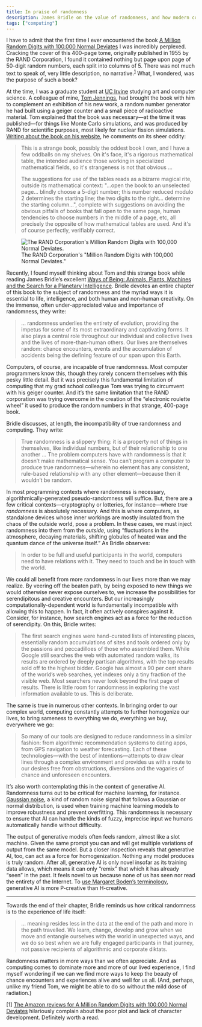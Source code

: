 ```yaml
---
title: In praise of randomness
description: James Bridle on the value of randomness, and how modern computing is fundamentally incompatible with the very idea of it.
tags: ["computing"]
---
```


I have to admit that the first time I ever encountered the book [A Million Random Digits with 100,000 Normal Deviates](https://en.wikipedia.org/wiki/A_Million_Random_Digits_with_100%2C000_Normal_Deviates) I was incredibly perplexed. Cracking the cover of this 400-page tome, originally published in 1955 by the RAND Corporation, I found it contained nothing but page upon page of 50-digit random numbers, each split into columns of 5. There was not much text to speak of, very little description, no narrative.<sup><a href="#1">1</a></sup> What, I wondered, was the purpose of such a book?

At the time, I was a graduate student at [UC Irvine](https://www.uci.edu) studying art and computer science. A colleague of mine, [Tom Jennings](https://en.wikipedia.org/wiki/Tom_Jennings), had brought the book with him to complement an exhibition of his new work, a random number generator he had built using a geiger counter and a small piece of radioactive material. Tom explained that the book was necessary—at the time it was published—for things like Monte Carlo simulations, and was produced by RAND for scientific purposes, most likely for nuclear fission simulations. [Writing about the book on his website](https://www.sensitiveresearch.com/Archive/MillionRandomDigitsBook/index.html), he comments on its sheer oddity:

> This is a strange book, possibly the oddest book I own, and I have a few oddballs on my shelves. On it's face, it's a rigorous mathematical table, the intended audience those working in specialized mathematical fields, so it's strangeness is not that obvious ...
> 
> The suggestions for use of the tables reads as a bizarre magical rite, outside its mathematical context: "...open the book to an unselected page... blindly choose a 5-digit number; this number reduced modulo 2 determines the starting line; the two digits to the right... determine the starting column...", complete with suggestions on avoiding the obvious pitfalls of books that fall open to the same page, human tendencies to choose numbers in the middle of a page, etc, all precisely the opposite of how mathematical tables are used. And it's of course perfectly, verifiably correct.

<figure class="wide">
    <img src="{{ site.url }}/assets/images/random_digits_book.webp" class="full-width" alt="The RAND Corporation's Million Random Digits with 100,000 Normal Deviates.">
    <figcaption>The RAND Corporation's "Million Random Digits with 100,000 Normal Deviates."</figcaption>
</figure>

Recently, I found myself thinking about Tom and this strange book while reading James Bridle’s excellent [Ways of Being: Animals, Plants, Machines and the Search for a Planetary Intelligence](https://bookshop.org/a/106240/9781250872968). Bridle devotes an entire chapter of this book to the subject of randomness and the myriad ways it is essential to life, intelligence, and both human and non-human creativity. On the immense, often under-appreciated value and importance of randomness, they write:

> ... randomness underlies the entirety of evolution, providing the impetus for some of its most extraordinary and captivating forms. It also plays a central role throughout our individual and collective lives and the lives of more-than-human others. Our lives are themselves random: chance encounters, events and the accumulation of accidents being the defining feature of our span upon this Earth.

Computers, of course, are incapable of true randomness. Most computer programmers know this, though they rarely concern themselves with this pesky little detail. But it was precisely this fundamental limitation of computing that my grad school colleague Tom was trying to circumvent with his geiger counter. And it’s the same limitation that the RAND corporation was trying overcome in the creation of the “electronic roulette wheel” it used to produce the random numbers in that strange, 400-page book. 

Bridle discusses, at length, the incompatibility of true randomness and computing. They write:

> True randomness is a slippery thing: it is a property not of things in themselves, like individual numbers, but of their relationship to one another ... The problem computers have with randomness is that it doesn’t make mathematical sense. You can’t program a computer to produce true randomness—wherein no element has any consistent, rule-based relationship with any other element—because then it wouldn’t be random.

In most programming contexts where randomness is necessary, algorithmically-generated pseudo-randomness will suffice. But, there are a few critical contexts—cryptography or lotteries, for instance—where *true randomness* is absolutely necessary. And this is where computers, as standalone devices whose inner workings are mostly insulated from the chaos of the outside world, pose a problem. In these cases, we must inject randomness into them from the *outside*, using “fluctuations in the atmosphere, decaying materials, shifting globules of heated wax and the quantum dance of the universe itself.” As Bridle observes:

> In order to be full and useful participants in the world, computers need to have relations with it. They need to touch and be in touch with the world.

We could all benefit from more randomness in our lives more than we may realize. By veering off the beaten path, by being exposed to new things we would otherwise never expose ourselves to, we increase the possibilities for serendipitous and creative encounters. But our increasingly computationally-dependent world is fundamentally incompatible with allowing this to happen. In fact, it often actively conspires against it. Consider, for instance, how search engines act as a force for the reduction of serendipity. On this, Bridle writes:

> The first search engines were hand-curated lists of interesting places, essentially random accumulations of sites and tools ordered only by the passions and peccadilloes of those who assembled them. While Google still searches the web with automated random walks, its results are ordered by deeply partisan algorithms, with the top results sold off to the highest bidder. Google has almost a 90 per cent share of the world’s web searches, yet indexes only a tiny fraction of the visible web. Most searchers never look beyond the first page of results. There is little room for randomness in exploring the vast information available to us. This is deliberate.

The same is true in numerous other contexts. In bringing order to our complex world, computing constantly attempts to further homogenize our lives, to bring sameness to everything we do, everything we buy, everywhere we go:

> So many of our tools are designed to reduce randomness in a similar fashion: from algorithmic recommendation systems to dating apps, from GPS navigation to weather forecasting. Each of these technologies—with the best of intentions—attempts to draw clear lines through a complex environment and provides us with a route to our desires free from obstructions, diversions and the vagaries of chance and unforeseen encounters.

It’s also worth contemplating this in the context of generative AI. Randomness turns out to be critical for machine learning, for instance. [Gaussian noise](https://en.wikipedia.org/wiki/Gaussian_noise), a kind of random noise signal that follows a Gaussian or normal distribution, is used when training machine learning models to improve robustness and prevent overfitting. This randomness is necessary to ensure that AI can handle the kinds of fuzzy, imprecise input we humans automatically handle without difficulty.

The output of generative models often feels random, almost like a slot machine. Given the same prompt you can and will get multiple variations of output from the same model. But a closer inspection reveals that generative AI, too, can act as a force for homogenization. Nothing any model produces is truly random. After all, generative AI is only novel insofar as its training data allows, which means it can only “remix” that which it has already “seen” in the past. It feels novel to us because none of us has seen nor read the entirety of the Internet. To [use Margaret Boden’s terminology](https://www.sciencedirect.com/science/article/pii/S0004370298000551), generative AI is more P-creative than H-creative. 

---

Towards the end of their chapter, Bridle reminds us how critical randomness is to the experience of life itself:

> ... meaning resides less in the data at the end of the path and more in the path travelled. We learn, change, develop and grow when we move and entangle ourselves with the world in unexpected ways, and we do so best when we are fully engaged participants in that journey, not passive recipients of algorithmic and corporate diktats.

Randomness matters in more ways than we often appreciate. And as computing comes to dominate more and more of our lived experience, I find myself wondering if we can we find more ways to keep the beauty of chance encounters and experiences alive and well for us all. (And, perhaps, unlike my friend Tom, we might be able to do so without the mild dose of radiation.)

<aside class="footnote">
<p><a name="1"></a>[1] <a href="https://www.amazon.com/Million-Random-Digits-Normal-Deviates/dp/0833030477/">The Amazon reviews for A Million Random Digits with 100,000 Normal Deviates</a> hilariously complain about the poor plot and lack of character development. Definitely worth a read.</p>
</aside>
